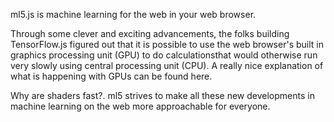 ml5.js is machine learning for the web in your web browser. 

Through some clever and exciting advancements, the folks building TensorFlow.js figured out that it is possible to
use the web browser's built in graphics processing unit (GPU) to do calculationsthat would otherwise run very slowly using
central processing unit (CPU). A really nice explanation of what is happening with GPUs can be found here.

Why are shaders fast?. ml5 strives to make all these new developments in machine learning on the web more
approachable for everyone.
